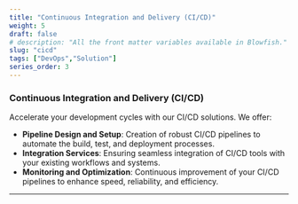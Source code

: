 ```yaml
---
title: "Continuous Integration and Delivery (CI/CD)"
weight: 5
draft: false
# description: "All the front matter variables available in Blowfish."
slug: "cicd"
tags: ["DevOps","Solution"]
series_order: 3
---
```

### Continuous Integration and Delivery (CI/CD)
Accelerate your development cycles with our CI/CD solutions. We offer:
- **Pipeline Design and Setup**: Creation of robust CI/CD pipelines to automate the build, test, and deployment processes.
- **Integration Services**: Ensuring seamless integration of CI/CD tools with your existing workflows and systems.
- **Monitoring and Optimization**: Continuous improvement of your CI/CD pipelines to enhance speed, reliability, and efficiency.
---